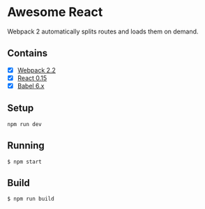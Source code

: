 # Awesome React

Webpack 2 automatically splits routes and loads them on demand.

## Contains

- [x] [Webpack 2.2](https://webpack.github.io)
- [x] [React 0.15](https://facebook.github.io/react/)
- [x] [Babel 6.x](https://babeljs.io/)

## Setup

```
npm run dev
```

## Running

```
$ npm start
```

## Build

```
$ npm run build
```